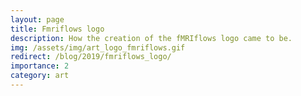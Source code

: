 ```yaml
---
layout: page
title: Fmriflows logo
description: How the creation of the fMRIflows logo came to be.
img: /assets/img/art_logo_fmriflows.gif
redirect: /blog/2019/fmriflows_logo/
importance: 2
category: art
---
```

